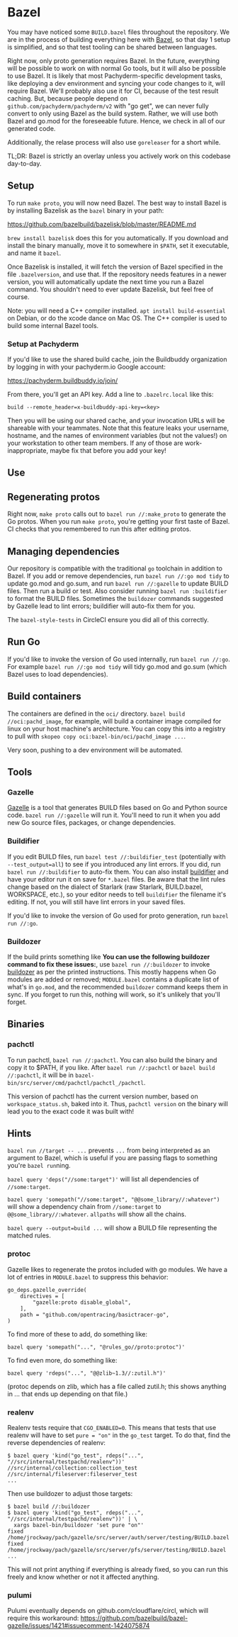 # Bazel

You may have noticed some `BUILD.bazel` files throughout the repository. We are in the process of
building everything here with [Bazel](https://bazel.build/), so that day 1 setup is simplified, and
so that test tooling can be shared between languages.

Right now, only proto generation requires Bazel. In the future, everything will be possible to work
on with normal Go tools, but it will also be possible to use Bazel. It is likely that most
Pachyderm-specific development tasks, like deploying a dev environment and syncing your code changes
to it, will require Bazel. We'll probably also use it for CI, because of the test result caching.
But, because people depend on `github.com/pachyderm/pachyderm/v2` with "go get", we can never fully
convert to only using Bazel as the build system. Rather, we will use both Bazel and go.mod for the
foreseeable future. Hence, we check in all of our generated code.

Additionally, the relase process will also use `goreleaser` for a short while.

TL;DR: Bazel is strictly an overlay unless you actively work on this codebase day-to-day.

## Setup

To run `make proto`, you will now need Bazel. The best way to install Bazel is by installing
Bazelisk as the `bazel` binary in your path:

https://github.com/bazelbuild/bazelisk/blob/master/README.md

`brew install bazelisk` does this for you automatically. If you download and install the binary
manually, move it to somewhere in `$PATH`, set it executable, and name it `bazel`.

Once Bazelisk is installed, it will fetch the version of Bazel specified in the file
`.bazelversion`, and use that. If the repository needs features in a newer version, you will
automatically update the next time you run a Bazel command. You shouldn't need to ever update
Bazelisk, but feel free of course.

Note: you will need a C++ compiler installed. `apt install build-essential` on Debian, or do the
xcode dance on Mac OS. The C++ compiler is used to build some internal Bazel tools.

### Setup at Pachyderm

If you'd like to use the shared build cache, join the Buildbuddy organization by logging in with
your pachyderm.io Google account:

https://pachyderm.buildbuddy.io/join/

From there, you'll get an API key. Add a line to `.bazelrc.local` like this:

    build --remote_header=x-buildbuddy-api-key=<key>

Then you will be using our shared cache, and your invocation URLs will be shareable with your
teammates. Note that this feature leaks your username, hostname, and the names of environment
variables (but not the values!) on your workstation to other team members. If any of those are
work-inappropriate, maybe fix that before you add your key!

## Use

## Regenerating protos

Right now, `make proto` calls out to `bazel run //:make_proto` to generate the Go protos. When you
run `make proto`, you're getting your first taste of Bazel. CI checks that you remembered to run
this after editing protos.

## Managing dependencies

Our repository is compatible with the traditional `go` toolchain in addition to Bazel. If you add or
remove dependencies, run `bazel run //:go mod tidy` to update go.mod and go.sum, and run
`bazel run //:gazelle` to update BUILD files. Then run a build or test. Also consider running
`bazel run :buildifier` to format the BUILD files. Sometimes the `buildozer` commands suggested by
Gazelle lead to lint errors; buildifier will auto-fix them for you.

The `bazel-style-tests` in CircleCI ensure you did all of this correctly.

## Run Go

If you'd like to invoke the version of Go used internally, run `bazel run //:go`. For example
`bazel run //:go mod tidy` will tidy go.mod and go.sum (which Bazel uses to load dependencies).

## Build containers

The containers are defined in the `oci/` directory. `bazel build //oci:pachd_image`, for example,
will build a container image compiled for linux on your host machine's architecture. You can copy
this into a registry to pull with `skopeo copy oci:bazel-bin/oci/pachd_image ...`.

Very soon, pushing to a dev environment will be automated.

## Tools

### Gazelle

[Gazelle](https://github.com/bazelbuild/bazel-gazelle) is a tool that generates BUILD files based on
Go and Python source code. `bazel run //:gazelle` will run it. You'll need to run it when you add
new Go source files, packages, or change dependencies.

### Buildifier

If you edit BUILD files, run `bazel test //:buildifier_test` (potentially with `--test_output=all`)
to see if you introduced any lint errors. If you did, run `bazel run //:buildifier` to auto-fix
them. You can also install
[buildifier](https://github.com/bazelbuild/buildtools/blob/master/buildifier/README.md) and have
your editor run it on save for `*.bazel` files. Be aware that the lint rules change based on the
dialect of Starlark (raw Starlark, BUILD.bazel, WORKSPACE, etc.), so your editor needs to tell
`buildifier` the filename it's editing. If not, you will still have lint errors in your saved files.

If you'd like to invoke the version of Go used for proto generation, run `bazel run //:go`.

### Buildozer

If the build prints something like **You can use the following buildozer command to fix these
issues:**, use `bazel run //:buildozer` to invoke
[buildozer](https://github.com/bazelbuild/buildtools/blob/master/buildozer/README.md) as per the
printed instructions. This mostly happens when Go modules are added or removed; `MODULE.bazel`
contains a duplicate list of what's in `go.mod`, and the recommended `buildozer` command keeps them
in sync. If you forget to run this, nothing will work, so it's unlikely that you'll forget.

## Binaries

### pachctl

To run pachctl, `bazel run //:pachctl`. You can also build the binary and copy it to $PATH, if you
like. After `bazel run //:pachctl` or `bazel build //:pachctl`, it will be in
`bazel-bin/src/server/cmd/pachctl/pachctl_/pachctl`.

This version of pachctl has the current version number, based on `workspace_status.sh`, baked into
it. Thus, `pachctl version` on the binary will lead you to the exact code it was built with!

## Hints

`bazel run //target -- ...` prevents `...` from being interpreted as an argument to Bazel, which is
useful if you are passing flags to something you're `bazel run`ning.

`bazel query 'deps("//some:target")'` will list all dependencies of `//some:target`.

`bazel query 'somepath("//some:target", "@@some_library//:whatever")` will show a dependency chain
from `//some:target` to `@@some_library//:whatever`. `allpaths` will show all the chains.

`bazel query --output=build ...` will show a BUILD file representing the matched rules.

### protoc

Gazelle likes to regenerate the protos included with go modules. We have a lot of entries in
`MODULE.bazel` to suppress this behavior:

```starlark
go_deps.gazelle_override(
    directives = [
        "gazelle:proto disable_global",
    ],
    path = "github.com/opentracing/basictracer-go",
)
```

To find more of these to add, do something like:

    bazel query 'somepath("...", "@rules_go//proto:protoc")'

To find even more, do something like:

    bazel query 'rdeps("...", "@@zlib~1.3//:zutil.h")'

(protoc depends on zlib, which has a file called zutil.h; this shows anything in ... that ends up
depending on that file.)

### realenv

Realenv tests require that `CGO_ENABLED=0`. This means that tests that use realenv will have to set
`pure = "on"` in the `go_test` target. To do that, find the reverse dependencies of realenv:

    $ bazel query 'kind("go_test", rdeps("...", "//src/internal/testpachd/realenv"))'
    //src/internal/collection:collection_test
    //src/internal/fileserver:fileserver_test
    ...

Then use buildozer to adjust those targets:

    $ bazel build //:buildozer
    $ bazel query 'kind("go_test", rdeps("...", "//src/internal/testpachd/realenv"))' | \
      xargs bazel-bin/buildozer 'set pure "on"'
    fixed /home/jrockway/pach/gazelle/src/server/auth/server/testing/BUILD.bazel
    fixed /home/jrockway/pach/gazelle/src/server/pfs/server/testing/BUILD.bazel
    ...

This will not print anything if everything is already fixed, so you can run this freely and know
whether or not it affected anything.

### pulumi

Pulumi eventually depends on github.com/cloudflare/circl, which will require this workaround:
https://github.com/bazelbuild/bazel-gazelle/issues/1421#issuecomment-1424075874
